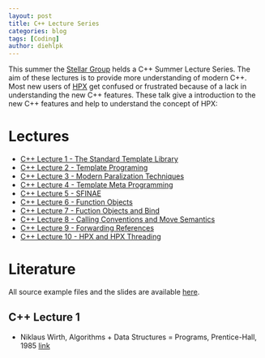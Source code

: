 ```yaml
---
layout: post
title: C++ Lecture Series 
categories: blog
tags: [Coding]
author: diehlpk
---
```

This summer the [Stellar Group](http://stellar.cct.lsu.edu) helds a C++ Summer Lecture Series. The aim of these lectures is to provide more understanding of modern C++. Most new users of [HPX](http://stellar.cct.lsu.edu/tag/hpx/) get confused or frustrated because of a lack in understanding the new C++ features. These talk give a introduction to the new C++ features and help to understand the concept of HPX:

# Lectures

* [C++ Lecture 1 - The Standard Template Library](https://www.youtube.com/watch?v=asGZTCR53KY&list=PL7vEgTL3FalY2eBxud1wsfz8OKvE9sd_z)
* [C++ Lecture 2 - Template Programing](https://www.youtube.com/watch?v=iU3wsiJ5mts&list=PL7vEgTL3FalY2eBxud1wsfz8OKvE9sd_z&index=2)
* [C++ Lecture 3 - Modern Paralization Techniques](https://www.youtube.com/watch?v=1DUW5Qw3eck&list=PL7vEgTL3FalY2eBxud1wsfz8OKvE9sd_z&index=3)
* [C++ Lecture 4 - Template Meta Programming](https://www.youtube.com/watch?v=6PWUByLZO0g&index=4&list=PL7vEgTL3FalY2eBxud1wsfz8OKvE9sd_z)
* [C++ Lecture 5 - SFINAE ](https://www.youtube.com/watch?v=r8rH8k67AzQ&index=5&list=PL7vEgTL3FalY2eBxud1wsfz8OKvE9sd_z)
* [C++ Lecture 6 - Function Objects](https://www.youtube.com/watch?v=yZFBA7aqOec&list=PL7vEgTL3FalY2eBxud1wsfz8OKvE9sd_z&index=6)
* [C++ Lecture 7 - Fuction Objects and Bind](https://www.youtube.com/watch?v=kGPb0rfozak&index=7&list=PL7vEgTL3FalY2eBxud1wsfz8OKvE9sd_z)
* [C++ Lecture 8 - Calling Conventions and Move Semantics](https://www.youtube.com/watch?v=eWnl-eAX-mQ&index=8&list=PL7vEgTL3FalY2eBxud1wsfz8OKvE9sd_z)
* [C++ Lecture 9 - Forwarding References](https://www.youtube.com/watch?v=8p0CC02pYrk&index=9&list=PL7vEgTL3FalY2eBxud1wsfz8OKvE9sd_z)
* [C++ Lecture 10 - HPX and HPX Threading](https://www.youtube.com/watch?v=klr7-jBLMMI&list=PL7vEgTL3FalY2eBxud1wsfz8OKvE9sd_z&index=10)

# Literature
All source example files and the slides are available [here](https://github.com/STEllAR-GROUP/cpp_lectures_2016/tree/fdb9233301a8fa3be7fa8ce5fd1147b5cd0b1d03).

## C++ Lecture 1
* Niklaus Wirth, Algorithms + Data Structures = Programs, Prentice-Hall, 1985 [link](http://www.ethoberon.ethz.ch/WirthPubl/AD.pdf)


